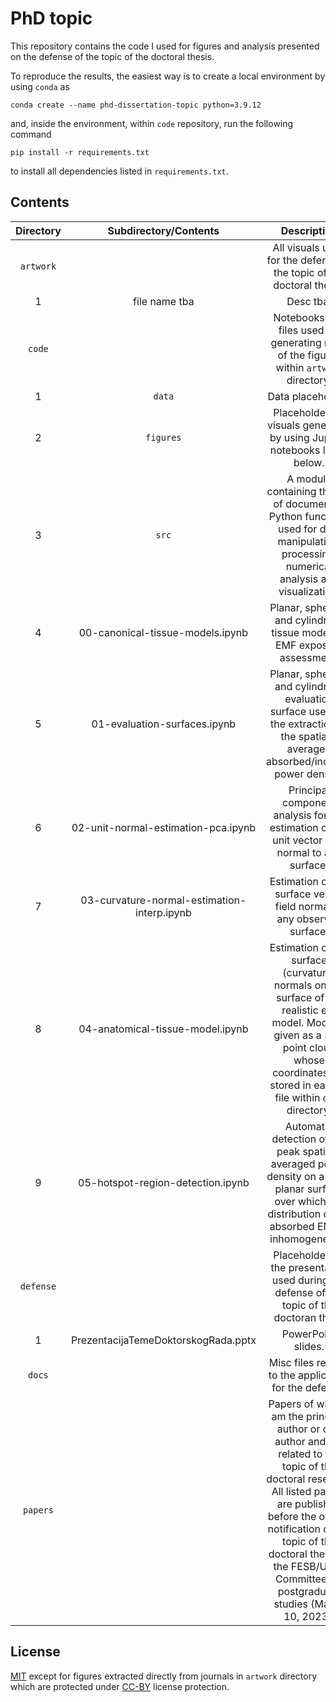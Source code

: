 # PhD topic

This repository contains the code I used for figures and analysis presented on the defense of the topic of the doctoral thesis.

To reproduce the results, the easiest way is to create a local environment by using `conda` as
```shell
conda create --name phd-dissertation-topic python=3.9.12
```
and, inside the environment, within `code` repository, run the following command
```shell
pip install -r requirements.txt
```
to install all dependencies listed in `requirements.txt`.

## Contents

| Directory | Subdirectory/Contents | Description |
|:---:|:---:|:---:|
| `artwork` |  | All visuals used for the defense of the topic of the doctoral thesis. |
| 1 | file name tba | Desc tba. |
| `code` |  | Notebooks and files used for generating most of the figures within `artwork` directory. |
| 1 | `data` | Data placeholder. |
| 2 | `figures` | Placeholder for visuals generated by using Jupyter notebooks listed below. |
| 3 | `src` | A module containing the set of documented Python functions used for data manipulation, processing, numerical analysis and visualization. |
| 4 | 00-canonical-tissue-models.ipynb | Planar, spherical and cylindrical tissue model for EMF exposure assessment. |
| 5 | 01-evaluation-surfaces.ipynb | Planar, spherical and cylindrical evaluation surface used for the extraction of the spatially averaged absorbed/incident power density. |
| 6 | 02-unit-normal-estimation-pca.ipynb | Principal component analysis for the estimation of the unit vector field normal to any surface. |
| 7 | 03-curvature-normal-estimation-interp.ipynb | Estimation of the surface vector field normal to any observed surface. |
| 8 | 04-anatomical-tissue-model.ipynb | Estimation of the surface (curvature) normals on the surface of the realistic ear model. Model is given as a 3-D point cloud whose coordinates are stored in ear.xyz file within `data` directory. |
| 9 | 05-hotspot-region-detection.ipynb | Automatic detection of the peak spatially averaged power density on a non-planar surface over which the distribution of the absorbed EMF is inhomogeneous. |
| `defense` |  | Placeholder for the presentation used during the defense of the topic of the doctoran thesi. |
| 1 | PrezentacijaTemeDoktorskogRada.pptx | PowerPoint slides. |
| `docs` |  | Misc files related to the application for the defense. |
| `papers` |  | Papers of which I am the principal author or co-author and are related to the topic of the doctoral research. All listed papers are published before the official notification of the topic of the doctoral thesis to the FESB/UniSt Committee for postgraduate studies (March 10, 2023). |


 ## License

 [MIT](https://en.wikipedia.org/wiki/MIT_License) except for figures extracted directly from journals in `artwork` directory which are protected under [CC-BY](https://en.wikipedia.org/wiki/Creative_Commons_license) license protection.
